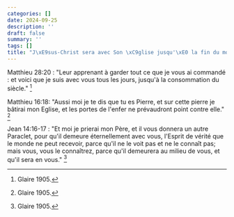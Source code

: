 ```yaml
---
categories: []
date: 2024-09-25
description: ''
draft: false
summary: ''
tags: []
title: "J\xE9sus-Christ sera avec Son \xC9glise jusqu'\xE0 la fin du monde"
---
```



Matthieu 28:20 : "Leur apprenant à garder tout ce que je vous ai commandé : et voici que je suis avec vous tous les jours, jusqu'à la consommation du siècle." [^1]

[^1]: Glaire 1905.

Matthieu 16:18: "Aussi moi je te dis que tu es Pierre, et sur cette pierre je bâtirai mon Eglise, et les portes de l'enfer ne prévaudront point contre elle." [^2]

[^2]: Glaire 1905.

Jean 14:16-17 : "Et moi je prierai mon Père, et il vous donnera un autre Paraclet, pour qu'il demeure éternellement avec vous, l'Esprit de vérité que le monde ne peut recevoir, parce qu'il ne le voit pas et ne le connaît pas; mais vous, vous le connaîtrez, parce qu'il demeurera au milieu de vous, et qu'il sera en vous." [^3]

[^3]: Glaire 1905.
